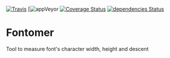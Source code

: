 [![Travis](https://travis-ci.org/danziamo/fontomer.svg?branch=master)](https://travis-ci.org/danziamo/fontomer)
[![appVeyor]()
[![Coverage Status](https://coveralls.io/repos/github/danziamo/fontomer/badge.svg?branch=master)](https://coveralls.io/github/danziamo/fontomer?branch=master)
[![dependencies Status](https://david-dm.org/danziamo/fontomer/status.svg)](https://david-dm.org/danziamo/fontomer)

# Fontomer

Tool to measure font's character width, height and descent
